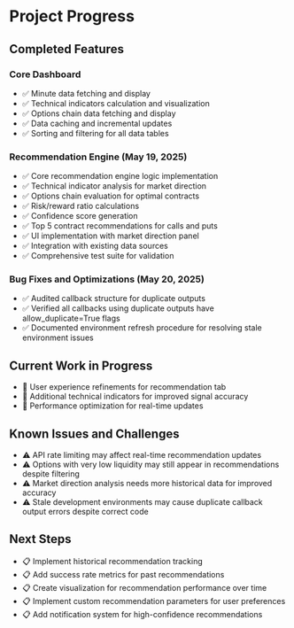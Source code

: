 # Project Progress

## Completed Features

### Core Dashboard
- ✅ Minute data fetching and display
- ✅ Technical indicators calculation and visualization
- ✅ Options chain data fetching and display
- ✅ Data caching and incremental updates
- ✅ Sorting and filtering for all data tables

### Recommendation Engine (May 19, 2025)
- ✅ Core recommendation engine logic implementation
- ✅ Technical indicator analysis for market direction
- ✅ Options chain evaluation for optimal contracts
- ✅ Risk/reward ratio calculations
- ✅ Confidence score generation
- ✅ Top 5 contract recommendations for calls and puts
- ✅ UI implementation with market direction panel
- ✅ Integration with existing data sources
- ✅ Comprehensive test suite for validation

### Bug Fixes and Optimizations (May 20, 2025)
- ✅ Audited callback structure for duplicate outputs
- ✅ Verified all callbacks using duplicate outputs have allow_duplicate=True flags
- ✅ Documented environment refresh procedure for resolving stale environment issues

## Current Work in Progress

- 🔄 User experience refinements for recommendation tab
- 🔄 Additional technical indicators for improved signal accuracy
- 🔄 Performance optimization for real-time updates

## Known Issues and Challenges

- ⚠️ API rate limiting may affect real-time recommendation updates
- ⚠️ Options with very low liquidity may still appear in recommendations despite filtering
- ⚠️ Market direction analysis needs more historical data for improved accuracy
- ⚠️ Stale development environments may cause duplicate callback output errors despite correct code

## Next Steps

- 📋 Implement historical recommendation tracking
- 📋 Add success rate metrics for past recommendations
- 📋 Create visualization for recommendation performance over time
- 📋 Implement custom recommendation parameters for user preferences
- 📋 Add notification system for high-confidence recommendations
